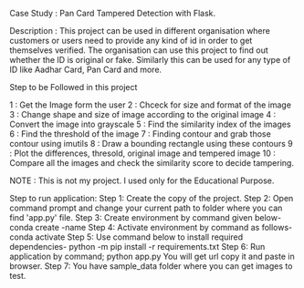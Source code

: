 Case Study : Pan Card Tampered Detection with Flask.

Description :  This project can be used in different organisation where customers or users need to provide any kind of id in order to get themselves verified. The organisation can use this project to find out whether the ID is original or fake. Similarly this can be used for any type of ID like Aadhar Card, Pan Card and more.

Step to be Followed in this project 

1 : Get the Image form the user
2 : Chceck for size and format of the image
3 : Change shape and size of image according to the original image
4 : Convert the image into grayscale
5 : Find the similarity index of the images
6 : Find the threshold of the image
7 : Finding contour and grab those contour using imutils
8 : Draw a bounding rectangle using these contours
9 : Plot the differences, thresold, original image and tempered image
10 : Compare all the images and check the similarity score to decide tampering.




NOTE : This is not my project. I used only for the Educational Purpose.

Step to run application:
Step 1:	Create the copy of the project.
Step 2: Open command prompt and change your current path 
to folder where you can find 'app.py' file.
Step 3: Create environment by command given below-
conda create -name <environment name>
Step 4: Activate environment by command as follows-
conda activate <environment name>
Step 5: Use command below to install required dependencies-
python -m pip install -r requirements.txt
Step 6: Run application by command;
python app.py
You will get url copy it and paste in browser.
Step 7: You have sample_data folder where you can get images to test.
